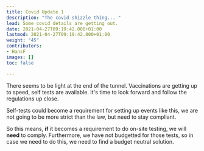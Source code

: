 ```yaml
---
title: Covid Update 1
description: "The covid shizzle thing... "
lead: Some covid details are getting out.
date: 2021-04-27T09:19:42.000+01:00
lastmod: 2021-04-27T09:19:42.000+01:00
weight: "45"
contributors:
- HansF
images: []
toc: false

---
```

There seems to be light at the end of the tunnel. Vaccinations are getting up to speed, self tests are available. It's time to look forward and follow the regulations up close.

Self-tests could become a requirement for setting up events like this, we are not going to be more strict than the law, but need to stay compliant. 

So this means, **if** it becomes a requirement to do on-site testing, we will **need** to comply. Furthermore, we have not budgetted for those tests, so in case we need to do this, we need to find a budget neutral solution.